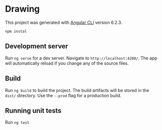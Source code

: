 # Drawing

This project was generated with [Angular CLI](https://github.com/angular/angular-cli) version 6.2.3.

`npm instal`

## Development server

Run `ng serve` for a dev server. Navigate to `http://localhost:4200/`. The app will automatically reload if you change any of the source files.

## Build

Run `ng build` to build the project. The build artifacts will be stored in the `dist/` directory. Use the `--prod` flag for a production build.

## Running unit tests

Run `ng test`
